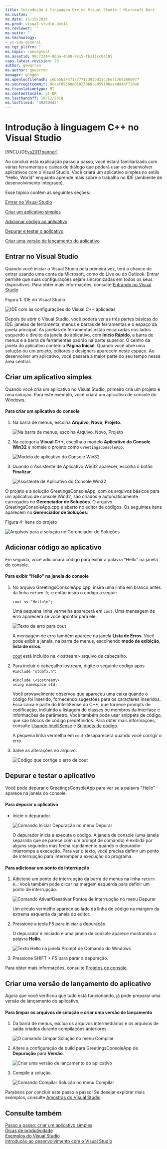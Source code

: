 ```yaml
---
title: Introdução à linguagem C++ no Visual Studio | Microsoft Docs
ms.custom: ''
ms.date: 11/15/2016
ms.prod: visual-studio-dev14
ms.reviewer: ''
ms.suite: ''
ms.technology:
- vs-ide-general
ms.tgt_pltfrm: ''
ms.topic: conceptual
ms.assetid: 99c73344-86ba-4b08-9e15-f6111cc04185
caps.latest.revision: 20
author: gewarren
ms.author: gewarren
manager: ghogen
ms.openlocfilehash: cebb5624471277717395bd11c76e717692600977
ms.sourcegitcommit: 9ceaf69568d61023868ced59108ae4dd46f720ab
ms.translationtype: MT
ms.contentlocale: pt-BR
ms.lasthandoff: 10/12/2018
ms.locfileid: "49240442"
---
```

# <a name="getting-started-with-c-in-visual-studio"></a>Introdução à linguagem C++ no Visual Studio
[!INCLUDE[vs2017banner](../includes/vs2017banner.md)]

Ao concluir esta explicação passo a passo, você estará familiarizado com várias ferramentas e caixas de diálogo que poderá usar ao desenvolver aplicativos com o Visual Studio. Você criará um aplicativo simples no estilo "Hello, World" enquanto aprende mais sobre o trabalho no IDE (ambiente de desenvolvimento integrado).  
  
 Esse tópico contém as seguintes seções:  
  
 [Entrar no Visual Studio](../ide/getting-started-with-cpp-in-visual-studio.md#BKMK_Configure)  
  
 [Criar um aplicativo simples](../ide/getting-started-with-cpp-in-visual-studio.md#BKMK_CreateApp)  
  
 [Adicionar código ao aplicativo](../ide/getting-started-with-cpp-in-visual-studio.md#BKMK_AddCode)  
  
 [Depurar e testar o aplicativo](../ide/getting-started-with-cpp-in-visual-studio.md#BKMK_DebugTest)  
  
 [Criar uma versão de lançamento do aplicativo](../ide/getting-started-with-cpp-in-visual-studio.md#BKMK_BuildRelease)  
  
##  <a name="BKMK_Configure"></a> Entrar no Visual Studio  
 Quando você iniciar o Visual Studio pela primeira vez, terá a chance de entrar usando uma conta da Microsoft, como do Live ou do Outlook. Entrar permite que suas configurações sejam sincronizadas em todos os seus dispositivos. Para obter mais informações, consulte [Entrando no Visual Studio](../ide/signing-in-to-visual-studio.md)  
  
 Figura 1: IDE do Visual Studio  
  
 ![IDE com as configurações do Visual C&#43;&#43; aplicadas](../ide/media/c-ide-defaultenvironmentlayout.png "C++IDE_DefaultEnvironmentLayout")  
  
 Depois de abrir o Visual Studio, você poderá ver as três partes básicas do IDE: janelas de ferramenta, menus e barras de ferramentas e o espaço da janela principal. As janelas de ferramentas estão encaixadas nos lados esquerdo e direito da janela do aplicativo, com **Início Rápido**, a barra de menus e a barra de ferramentas padrão na parte superior. O centro da janela do aplicativo contem a **Página Inicial**. Quando você abre uma solução ou um projeto, editores e designers aparecem neste espaço. Ao desenvolver um aplicativo, você passará a maior parte do seu tempo nessa área central.  
  
##  <a name="BKMK_CreateApp"></a> Criar um aplicativo simples  
 Quando você cria um aplicativo no Visual Studio, primeiro cria um projeto e uma solução. Para este exemplo, você criará um aplicativo de console do Windows.  
  
#### <a name="to-create-a-console-app"></a>Para criar um aplicativo do console  
  
1.  Na barra de menus, escolha **Arquivo**, **Novo**, **Projeto**.  
  
     ![Na barra de menus, escolha Arquivo, Novo, Projeto](../ide/media/exploreide-filenewproject.png "ExploreIDE-FileNewProject")  
  
2.  Na categoria **Visual C++**, escolha o modelo **Aplicativo do Console Win32** e nomeie o projeto como `GreetingsConsoleApp`.  
  
     ![Modelo de aplicativo do Console Win32](../ide/media/c-ide-newprojectdlg.png "C++IDE_NewProjectDlg")  
  
3.  Quando o Assistente de Aplicativo Win32 aparecer, escolha o botão **Finalizar**.  
  
     ![Assistente de Aplicativo do Console Win32](../ide/media/c-ide-win32consoleappwizard.png "C++IDE_Win32ConsoleAppWizard")  
  
 O projeto e a solução GreetingsConsoleApp, com os arquivos básicos para um aplicativo de console Win32, são criados e automaticamente carregados no **Gerenciador de Soluções**. O arquivo GreetingsConsoleApp.cpp é aberto no editor de códigos. Os seguintes itens aparecem no **Gerenciador de Soluções**:  
  
 Figura 4: Itens do projeto  
  
 ![Arquivos para a solução no Gerenciador de Soluções](../ide/media/c-ide-solutioncontents.png "C++IDE_SolutionContents")  
  
##  <a name="BKMK_AddCode"></a> Adicionar código ao aplicativo  
 Em seguida, você adicionará código para exibir a palavra “Hello” na janela do console.  
  
#### <a name="to-display-hello-in-the-console-window"></a>Para exibir “Hello” na janela do console  
  
1.  No arquivo GreetingsConsoleApp.cpp, insira uma linha em branco antes da linha `return 0;` e então insira o código a seguir:  
  
    ```  
    cout << "Hello\n";  
    ```  
  
     Uma pequena linha vermelha aparecerá em `cout`. Uma mensagem de erro aparecerá se você apontar para ele.  
  
     ![Texto de erro para cout](../ide/media/c-ide-couterror.png "C++IDE_CoutError")  
  
     A mensagem de erro também aparece na janela **Lista de Erros**. Você pode exibir a janela, na barra de menus, escolhendo **modo de exibição**, **lista de erros**.  
  
     [cout](http://msdn.microsoft.com/library/d87db6c3-e4e1-4d09-9ec5-458f55018257) está incluído na \<iostream\> arquivo de cabeçalho.  
  
2.  Para incluir o cabeçalho iostream, digite o seguinte código após `#include "stdafx.h"`:  
  
    ```  
    #include \<iostream\>  
    using namespace std;  
    ```  
  
     Você provavelmente observou que apareceu uma caixa quando o código foi inserido, fornecendo sugestões para os caracteres inseridos. Essa caixa é parte do IntelliSense do C++, que fornece prompts de codificação, incluindo a listagem de classes ou membros da interface e informações de parâmetro. Você também pode usar snippets de código, que são blocos de código predefinidos. Para obter mais informações, consulte [Usando IntelliSense](../ide/using-intellisense.md) e [Snippets de código](../ide/code-snippets.md).  
  
     A pequena linha vermelha em `cout` desaparecerá quando você corrigir o erro.  
  
3.  Salve as alterações no arquivo.  
  
     ![Código que corrige o erro de cout](../ide/media/c-ide-coutfix.png "C++IDE_CoutFix")  
  
##  <a name="BKMK_DebugTest"></a> Depurar e testar o aplicativo  
 Você pode depurar o GreetingsConsoleApp para ver se a palavra "Hello" aparece na janela do console.  
  
#### <a name="to-debug-the-application"></a>Para depurar o aplicativo  
  
-   Inicie o depurador.  
  
     ![Comando Iniciar Depuração no menu Depurar](../ide/media/exploreide-startdebugging.png "ExploreIDE-StartDebugging")  
  
     O depurador inicia e executa o código. A janela de console (uma janela separada que se parece com um prompt de comando) é exibida por alguns segundos mas fecha rapidamente quando o depurador interrompe a execução. Para ver o texto, você precisa definir um ponto de interrupção para interromper a execução do programa.  
  
#### <a name="to-add-a-breakpoint"></a>Para adicionar um ponto de interrupção  
  
1.  Adicione um ponto de interrupção da barra de menus na linha `return 0;`. Você também pode clicar na margem esquerda para definir um ponto de interrupção.  
  
     ![Comando Ativar/Desativar Pontos de Interrupção no menu Depurar](../ide/media/exploreide-togglebreakpoint.png "ExploreIDE-ToggleBreakpoint")  
  
     Um círculo vermelho aparece ao lado da linha de código na margem da extrema esquerda da janela do editor.  
  
2.  Pressione a tecla F5 para iniciar a depuração.  
  
     O depurador é iniciado e uma janela de console aparece mostrando a palavra **Hello**.  
  
     ![Texto Hello na janela Prompt de Comando do Windows](../ide/media/c-ide-hellocommandwindow.png "C++IDE_HelloCommandWindow")  
  
3.  Pressione SHIFT + F5 para parar a depuração.  
  
 Para obter mais informações, consulte [Projetos de console](../debugger/debugging-preparation-console-projects.md).  
  
##  <a name="BKMK_BuildRelease"></a> Criar uma versão de lançamento do aplicativo  
 Agora que você verificou que tudo está funcionando, já pode preparar uma versão de lançamento do aplicativo.  
  
#### <a name="to-clean-the-solution-files-and-build-a-release-version"></a>Para limpar os arquivos de solução e criar uma versão de lançamento  
  
1.  Da barra de menus, exclua os arquivos intermediários e os arquivos de saída criados durante compilações anteriores.  
  
     ![O comando Limpar Solução no menu Compilar](../ide/media/exploreide-cleansolution.png "ExploreIDE-CleanSolution")  
  
2.  Altere a configuração de build para GreetingsConsoleApp de **Depuração** para **Versão**.  
  
     ![Criar uma versão de lançamento do aplicativo](../ide/media/c-ide-changingbuildtorelease.png "C++IDE_ChangingBuildtoRelease")  
  
3.  Compile a solução.  
  
     ![Comando Compilar Solução no menu Compilar](../ide/media/exploreide-buildsolution.png "ExploreIDE-BuildSolution")  
  
 Parabéns por concluir este passo a passo! Se desejar explorar mais exemplos, consulte [Amostras do Visual Studio](../ide/visual-studio-samples.md).  
  
## <a name="see-also"></a>Consulte também  
 [Passo a passo: criar um aplicativo simples](../ide/walkthrough-create-a-simple-application-with-visual-csharp-or-visual-basic.md)   
 [Dicas de produtividade](../ide/productivity-tips-for-visual-studio.md)   
 [Exemplos do Visual Studio](../ide/visual-studio-samples.md)   
 [Introdução ao desenvolvimento com o Visual Studio](../ide/get-started-developing-with-visual-studio.md)



